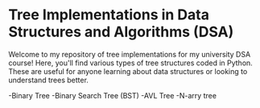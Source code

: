 # Tree Implementations in Data Structures and Algorithms (DSA)

Welcome to my repository of tree implementations for my university DSA course! Here, you'll find various types of tree structures coded in Python. These are useful for anyone learning about data structures or looking to understand trees better.

-Binary Tree
-Binary Search Tree (BST)
-AVL Tree
-N-arry tree
